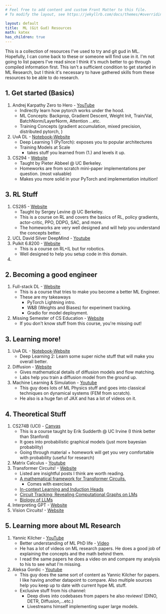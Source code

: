 ```yaml
---
# Feel free to add content and custom Front Matter to this file.
# To modify the layout, see https://jekyllrb.com/docs/themes/#overriding-theme-defaults

layout: default
title:  ML (Git Gud) Resources
math: katex
has_children: true
---
```


This is a collection of resources I've used to try and git gud in ML. Hopefully, I can come back to these or someone will find use in it. I'm not going to list papers I've read since I think it's much better to go through compiled information first. This isn't a sufficient condition to get started in ML Research, but I think it's necessary to have gathered skills from these resources to be able to do research. 


<!-- # Display a link -->
## 1. Get started (Basics)
1. Andrej Karpathy Zero to Hero - [YouTube](https://www.youtube.com/playlist?list=PLoROMvodv4rO2c7g2i0a3d8b6e1a5c3d4)
    - Indirectly learn how pytorch works under the hood.
    - ML Concepts: Backprop, Gradient Descent, Weight Init, Train/Val, BatchNorm/LayerNorm, Attention ...etc.
    - Training Concepts (gradient accumulation, mixed precision, distributed pytorch, )
2. UvA DL - [Notebook-Website](https://uvadlc-notebooks.readthedocs.io/en/latest/)
    - Deep Learning 1 (PyTorch): exposes you to popular architectures
    - Training Models at Scale
        - takes stuff you learned from (1.) and levels it up.
3. CS294 - [Website](https://sites.google.com/view/berkeley-cs294-158-sp24/home)
    - Taught by Pieter Abbeel @ UC Berkeley. 
    - Homeworks are from scratch mini-paper implementations per question. (most valuable)
    - Makes you more solid in your PyTorch and implementation intuition!

## 3. RL Stuff
1. CS285 - [Website](https://sites.google.com/berkeley.edu/cs285/)
    - Taught by Sergey Levine @ UC Berkeley.
    - This is a course on RL and covers the basics of RL, policy gradients, actor-critic, PPO, DDPG, SAC, and more.
    - The homeworks are very well designed and will help you understand the concepts better.
2. UCL David Silver DeepMind - [Youtube](https://www.youtube.com/playlist?list=PLqYmG7hTraZDM-OYHWgPebj2MfCFzFObQ)
3. Pulkit 6.8200 - [Website](https://pulkitag.github.io/6.8200/lectures)
    - This is a course on RL+IL but for robotics.
    - Well designed to help you setup code in this domain.
4. 

## 2. Becoming a good engineer
1. Full-stack DL - [Website](https://fullstackdeeplearning.com/)
    - This is a course that tries to make you become a better ML Engineer.
    - These are my takeaways
        - PyTorch Lightning intro.
        - W&B (Weights and Biases) for experiment tracking.
        - Gradio for model deployment.
2. Missing Semester of CS Education - [Website](https://missing.csail.mit.edu/)
    - If you don't know stuff from this course, you're missing out!

## 3. Learning more!
1. UvA DL - [Notebook-Website](https://uvadlc-notebooks.readthedocs.io/en/latest/)
    - Deep Learning 2: Learn some super niche stuff that will make you overall better.
2. Diffusion - [Website](https://diffusion.csail.mit.edu/)
    - Gives mathematical details of diffusion models and flow matching.
    - Labs help you train a diffusion model from the ground up.
3. Machine Learning & Simulation - [Youtube](https://www.youtube.com/@MachineLearningSimulation)
    - This guy does lots of ML Physics stuff and goes into classical techniques on dynamical systems (FEM from scratch).
    - He also is a huge fan of JAX and has a lot of videos on it.


## 4. Theoretical Stuff
1. CS274B (UCI) - [Canvas](https://canvas.eee.uci.edu/courses/64508/assignments/syllabus)
    - This is a course taught by Erik Sudderth @ UC Irvine (I think better than Stanford)
    - It goes into probabilistic graphical models (just more bayesian probability)
    - Going through material + homework will get you very comfortable with probability (useful for research)
2. Matrix Calculus - [Youtube](https://www.youtube.com/playlist?list=PLUl4u3cNGP62EaLLH92E_VCN4izBKK6OE)
3. Transformer Circuits! - [Website](https://transformer-circuits.pub)
    - Listed are insightful posts I think are worth reading.
    - [A mathematical framework for Transformer Circuits.](https://transformer-circuits.pub/2021/framework/index.html)
        - Comes with exercises
    - [In-context Learning and Induction Heads](https://transformer-circuits.pub/2022/in-context-learning-and-induction-heads/index.html)
    - [Circuit Tracking: Revealing Computational Graphs on LMs](https://transformer-circuits.pub/2025/attribution-graphs/methods.html)
    - [Biology of LLMs](https://transformer-circuits.pub/2025/attribution-graphs/biology.html)
4. Interpreting GPT - [Website](https://www.lesswrong.com/posts/AcKRB8wDpdaN6v6ru/interpreting-gpt-the-logit-lens)
5. Vision Circuits! - [Website](https://distill.pub/2020/circuits/)

## 5. Learning more about ML Research
1. Yannic Kilcher - [YouTube](https://www.youtube.com/@YannicKilcher)
    - Better understanding of ML PhD life - [Video](https://www.youtube.com/watch?v=rHQPBqMULXo)
    - He has a lot of videos on ML research papers. He does a good job of explaining the concepts and the math behind them.
    - I read the same papers he does a video on and compare my analysis to his to see what I'm missing.
2. Aleksa Gordic - [Youtube](https://www.youtube.com/c/TheAIEpiphany)
    - This guy does the same sort of content as Yannic Kilcher for papers. I like having another datapoint to compare. Also multiple sources help you keep up to date with current hype ML stuff.
    - Exclusive stuff from his channel:
        - Deep dives into codebases from papers he also reviews! (DINO, DETR, Diffusion,...etc.)
        - Livestreams himself implementing super large models.
